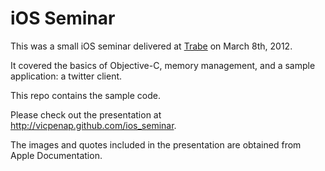# iOS Seminar

This was a small iOS seminar delivered at [Trabe](http://www.trabesoluciones.com) on March 8th, 2012.

It covered the basics of Objective-C, memory management, and a sample application: a twitter client. 

This repo contains the sample code.

Please check out the presentation at http://vicpenap.github.com/ios_seminar.

The images and quotes included in the presentation are obtained from Apple Documentation.
